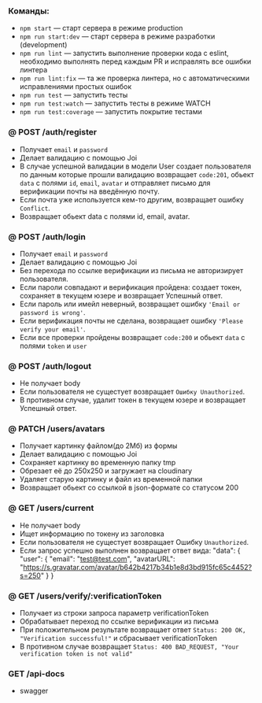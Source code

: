 ### Команды:

- `npm start` &mdash; старт сервера в режиме production
- `npm run start:dev` &mdash; старт сервера в режиме разработки (development)
- `npm run lint` &mdash; запустить выполнение проверки кода с eslint, необходимо выполнять перед каждым PR и исправлять все ошибки линтера
- `npm run lint:fix` &mdash; та же проверка линтера, но с автоматическими исправлениями простых ошибок
- `npm run test` &mdash; запустить тесты
- `npm run test:watch` &mdash; запустить тесты в режиме WATCH
- `npm run test:coverage` &mdash; запустить покрытие тестами

### @ POST /auth/register

- Получает `email` и `password`
- Делает валидацию с помощью Joi
- В случае успешной валидации в модели User создает пользователя по данным которые прошли валидацию возвращает `code:201`, обьект `data` с полями `id`, `email`, `avatar` и отправляет письмо для верификации почты на введённую почту.
- Если почта уже используется кем-то другим, возвращает ошибку `Conflict`.
- Возвращает обьект data с полями id, email, avatar.

### @ POST /auth/login

- Получает `email` и `password`
- Делает валидацию с помощью Joi
- Без перехода по ссылке верификации из письма не авторизирует пользователя.
- Если пароли совпадают и верификация пройдена: создает токен, сохраняет в текущем юзере и возвращает Успешный ответ.
- Если пароль или имейл неверный, возвращает ошибку `'Email or password is wrong'`.
- Если верификация почты не сделана, возвращает ошибку `'Please verify your email'`.
- Если все проверки пройдены возвращает `code:200` и обьект `data` с полями `token` и `user`

### @ POST /auth/logout

- Не получает body
- Если пользователя не сущестует возвращает `Ошибку Unauthorized`.
- В противном случае, удалит токен в текущем юзере и возвращает Успешный ответ.

### @ PATCH /users/avatars

- Получает картинку файлом(до 2Мб) из формы
- Делает валидацию с помощью Joi
- Cохраняет картинку во временную папку tmp
- Обрезает её до 250х250 и загружает на cloudinary
- Удаляет старую картинку и файл из временной папки
- Возвращает обьект со ссылкой в json-формате со статусом 200

### @ GET /users/current

- Не получает body
- Ищет информацию по токену из заголовка
- Если пользователя не сущестует возвращает Ошибку `Unauthorized`.
- Если запрос успешно выполнен возвращает ответ вида:
  "data": {
  "user": {
  "email": "test@test.com",
  "avatarURL": "https://s.gravatar.com/avatar/b642b4217b34b1e8d3bd915fc65c4452?s=250"
  }
  }

### @ GET /users/verify/:verificationToken

- Получает из строки запроса параметр verificationToken
- Обрабатывает переход по ссылке верификации из письма
- При положительном результате возвращает ответ `Status: 200 OK, "Verification successful!"` и сбрасывает verificationToken
- В противном случае возвращает `Status: 400 BAD_REQUEST, "Your verification token is not valid"`

### GET /api-docs

- swagger
